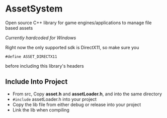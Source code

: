 # AssetSystem

Open source C++ library for game engines/applications to manage file based assets

*Currently hardcoded for Windows*

Right now the only supported sdk is DirectX11, so make sure you
```
#define ASSET_DIRECTX11
```
before including this library's headers

## Include Into Project
- From src, Copy **asset.h** and **assetLoader.h**, and into the same directory
- ```#include``` assetLoader.h into your project
- Copy the lib file from either debug or release into your project
- Link the lib when compiling